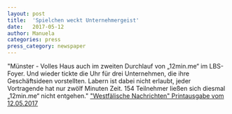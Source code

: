 ```yaml
---
layout: post
title:  'Spielchen weckt Unternehmergeist'
date:   2017-05-12 
author: Manuela
categories: press
press_category: newspaper
---
```

"Münster - Volles Haus auch im zweiten Durchlauf von „12min.me“ im LBS-Foyer. Und wieder tickte die Uhr für drei Unternehmen, die ihre Geschäftsideen vorstellten. Labern ist dabei nicht erlaubt, jeder Vortragende hat nur zwölf Minuten Zeit. 154 Teilnehmer ließen sich diesmal „12min.me“ nicht entgehen."
<a href="http://www.wn.de/Muenster/Muenster/2803988-Reihe-12min.me-Spielchen-weckt-Unternehmergeist/" target="_blank">"Westfälische Nachrichten" Printausgabe vom 12.05.2017</a>
